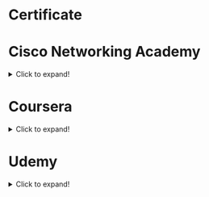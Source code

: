 # Certificate

# Cisco Networking Academy

<details>
  <summary>Click to expand!</summary>

  <details>
    <summary>
    <h2>&emsp;1. PCAP: Programming Essentials in Python</h2>
    </summary>
    <img src="images/PCAP.jpg">
  </details>
</details>

# Coursera

<details>
  <summary>Click to expand!</summary>

  <details>
    <summary>
    <h2>&emsp;1. HTML, CSS, and Javascript for Web Developers</h2>
    </summary>
    <img src="images/Web dev.jpg">
  </details>

  <details>
    <summary>
    <h2>&emsp;2. Java Programming: Solving Problems with Software</h2>
    </summary>
    <img src="images/Java.jpg">
  </details>

  <details>
    <summary>
    <h2>&emsp;3. C++ For C Programmers, Part A</h2>
    </summary>
    <img src="images/C++.jpg">
  </details>

  <details>
    <summary>
    <h2>&emsp;4. Algorithms, Part I</h2>
    </summary>
    <img src="images/Algo.jpg">
  </details>
</details>

# Udemy

<details>
  <summary>Click to expand!</summary>
  <!-- User Interface Design -->
  <details>
    <summary>
    <h2>&emsp;1. Responsive Web Design: HTML5 + CSS3 for Entrepreneurs 2018</h2>
    </summary>
    <img src="https://udemy-certificate.s3.amazonaws.com/image/UC-c15f4e55-3965-438b-9961-bc6931603c9e.jpg">
  </details>

  <details>
    <summary>
    <h2>&emsp;2. Devtools Pro: The Basics of Chrome Developer Tools</h2>
    </summary>
    <img src="https://udemy-certificate.s3.amazonaws.com/image/UC-e9d4239d-4fff-49ac-8067-ff80292e856b.jpg">
  </details>

  <details>
    <summary>
    <h2>&emsp;3. JavaScript Basics for Beginners</h2>
    </summary>
    <img src="https://udemy-certificate.s3.amazonaws.com/image/UC-56ac9659-7ce7-48f1-b1c3-82052f762b25.jpg">
  </details>

  <details>
    <summary>
    <h2>&emsp;4. The Complete jQuery Course: From Beginner To Advanced!</h2>
    </summary>
    <img src="https://udemy-certificate.s3.amazonaws.com/image/UC-f78cbbca-7ead-4894-9b26-925fbebcbf65.jpg">
  </details>

  <details>
    <summary>
    <h2>&emsp;5. The Bootstrap 4 Bootcamp</h2>
    </summary>
    <img src="https://udemy-certificate.s3.amazonaws.com/image/UC-48186eb4-f899-421c-82ad-df8863fe3658.jpg">
  </details>

  <details>
    <summary>
    <h2>&emsp;6. Beginner VS Code</h2>
    </summary>
    <img src="https://udemy-certificate.s3.amazonaws.com/image/UC-66a29e38-416f-4bc4-b8b3-be9d34050d29.jpg">
  </details>
  <!-- Sql Programming -->
  <details>
    <summary>
    <h2>&emsp;7. Relational Database Design</h2>
    </summary>
    <img src="https://udemy-certificate.s3.amazonaws.com/image/UC-a284eb3c-54c5-4309-9c60-7afd4cb6403d.jpg">
  </details>

  <details>
    <summary>
    <h2>&emsp;8. SQL for Beginners: Learn SQL using MySQL and Database Design</h2>
    </summary>
    <img src="https://udemy-certificate.s3.amazonaws.com/image/UC-299add05-9a18-4dae-bdcd-ded6b950a7cc.jpg">
  </details>

  <details>
    <summary>
    <h2>&emsp;9. PL/SQL by Example - Beginner to Advanced PL/SQL</h2>
    </summary>
    <img src="https://udemy-certificate.s3.amazonaws.com/image/UC-3ed260ef-bbb8-40a9-aa75-06f3368bf7dd.jpg">
  </details>
  <!-- Unix and Shell Scripting -->
  <details>
    <summary>
    <h2>&emsp;10. Bash Scripting and Shell Programming (Linux Command Line)</h2>
    </summary>
    <img src="https://udemy-certificate.s3.amazonaws.com/image/UC-378ec77d-ac01-4e4b-9e6a-ff905807b21c.jpg">
  </details>
  <!-- Java Programming Fundamentals -->
  <details>
    <summary>
    <h2>&emsp;11. Java Database Connection: JDBC and MySQL</h2>
    </summary>
    <img src="https://udemy-certificate.s3.amazonaws.com/image/UC-639d32a8-f69c-4be7-94e0-46495bcf8781.jpg">
  </details>
  <!-- Stage 2 -->
  <!-- Spring Core, Maven -->
  <details>
    <summary>
    <h2>&emsp;12. Maven Crash Course</h2>
    </summary>
    <img src="https://udemy-certificate.s3.amazonaws.com/image/UC-1557428e-b3e9-4eb4-870d-6504cfe0b3e4.jpg">
  </details>
  <!-- Unit Testing, Code Quality -->
  <details>
    <summary>
    <h2>&emsp;13. Learn Java Unit Testing with Junit & Mockito in 30</h2>
    </summary>
    <img src="https://udemy-certificate.s3.amazonaws.com/image/UC-cc36e3a8-0c4a-4ea7-9e47-7f78c13ae18e.jpg">
  </details>

  <details>
    <summary>
    <h2>&emsp;14. Learn TDD in 24 hours</h2>
    </summary>
    <img src="https://udemy-certificate.s3.amazonaws.com/image/UC-5f62398f-6f82-4fa7-847d-3dcdae28d86d.jpg">
  </details>
  <!-- Spring MVC and Spring Boot -->
  <details>
    <summary>
    <h2>&emsp;15. Spring MVC For Beginners - Build Java Web App in 25 Steps</h2>
    </summary>
    <img src="https://udemy-certificate.s3.amazonaws.com/image/UC-91c120ca-c3b0-4b2e-bd7f-959cabe9a4f9.jpg">
  </details>
  <!-- Stage 4 -->
  <!-- Application Debugging -->
  <details>
    <summary>
    <h2>&emsp;16. Eclipse Debugging Techniques And Tricks</h2>
    </summary>
    <img src="https://udemy-certificate.s3.amazonaws.com/image/UC-cb58e85c-f1af-4043-a90e-c7d2a6bf6dd3.jpg">
  </details>
  <!-- Jenkins, Git and Jira -->
  <details>
    <summary>
    <h2>&emsp;17. Jira for Beginners - Detailed Course to Get Started in Jira</h2>
    </summary>
    <img src="https://udemy-certificate.s3.amazonaws.com/image/UC-33aa1529-20d2-408a-a9c0-46ff65f6b803.jpg">
  </details>
  <!-- Project -->
  <!-- Document Repository -->
  <details>
    <summary>
    <h2>&emsp;18. Agile Crash Course: Agile Project Management; Agile Delivery</h2>
    </summary>
    <img src="https://udemy-certificate.s3.amazonaws.com/image/UC-ba762a4c-81a8-42ba-b8bf-bb68505e6825.jpg">
  </details>

  <details>
    <summary>
    <h2>&emsp;19. The DevOps Essentials - The Handbook</h2>
    </summary>
    <img src="https://udemy-certificate.s3.amazonaws.com/image/UC-25b1b5c4-14ea-45b3-944d-741ecedbf758.jpg">
  </details>

  <details>
    <summary>
    <h2>&emsp;20. AWS Essentials</h2>
    </summary>
    <img src="https://udemy-certificate.s3.amazonaws.com/image/UC-fb29beae-d26c-4175-886c-845b16fe1a94.jpg">
  </details>
</details>
